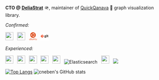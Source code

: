 **CTO @ [DeliaStrat](https://www.destrat.io)** 🪖, maintainer of [QuickQanava](https://github.com/cneben/QuickQanava) 🔗 graph visualization library.

*Confirmed:*

<img src="https://cdn.jsdelivr.net/gh/devicons/devicon/icons/cplusplus/cplusplus-original.svg" width="25" height="25"/> &nbsp; <img src="https://cdn.jsdelivr.net/gh/devicons/devicon/icons/qt/qt-original.svg" width="25" height="25"/> &nbsp; <img src="https://raw.githubusercontent.com/devicons/devicon/master/icons/ubuntu/ubuntu-plain-wordmark.svg" alt="ubuntu" width="25" height="25"/> &nbsp; <img src="https://raw.githubusercontent.com/devicons/devicon/master/icons/git/git-original-wordmark.svg" alt="git" width="25" height="25" />

*Experienced:*

<img src="https://cdn.jsdelivr.net/gh/devicons/devicon/icons/python/python-original.svg" width="25" height="25"/> &nbsp; <img src="https://cdn.jsdelivr.net/gh/devicons/devicon/icons/javascript/javascript-original.svg" width="25" height="25"/> &nbsp; <img src="https://cdn.jsdelivr.net/gh/devicons/devicon/icons/typescript/typescript-original.svg" width="25" height="25"/> &nbsp; <img src="https://cdn.jsdelivr.net/gh/devicons/devicon/icons/react/react-original.svg" width="25" height="25"/> &nbsp; <img src="https://cdn.jsdelivr.net/gh/devicons/devicon/icons/docker/docker-original.svg" width="25" height="25"/> &nbsp; <img src="https://cdn.worldvectorlogo.com/logos/elasticsearch.svg" title="Elasticsearch" alt="Elasticsearch" width="25" height="25" /> &nbsp; <img src="https://cdn.jsdelivr.net/gh/devicons/devicon/icons/sqlite/sqlite-original.svg" width="25" height="25"/> &nbsp;  <img src="https://maplibre.org/img/maplibre-logo-big.svg" height="25"/>
          
[![Top Langs](https://github-readme-stats.vercel.app/api/top-langs/?username=cneben&layout=compact)](https://github.com/anuraghazra/github-readme-stats) ![cneben's GitHub stats](https://github-readme-stats.vercel.app/api?username=cneben&show_icons=true&theme=synthwave)
          
